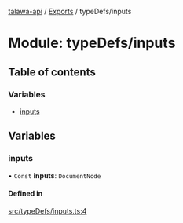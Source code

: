 [talawa-api](../README.md) / [Exports](../modules.md) / typeDefs/inputs

# Module: typeDefs/inputs

## Table of contents

### Variables

- [inputs](typeDefs_inputs.md#inputs)

## Variables

### inputs

• `Const` **inputs**: `DocumentNode`

#### Defined in

[src/typeDefs/inputs.ts:4](https://github.com/PalisadoesFoundation/talawa-api/blob/8707a9c/src/typeDefs/inputs.ts#L4)
